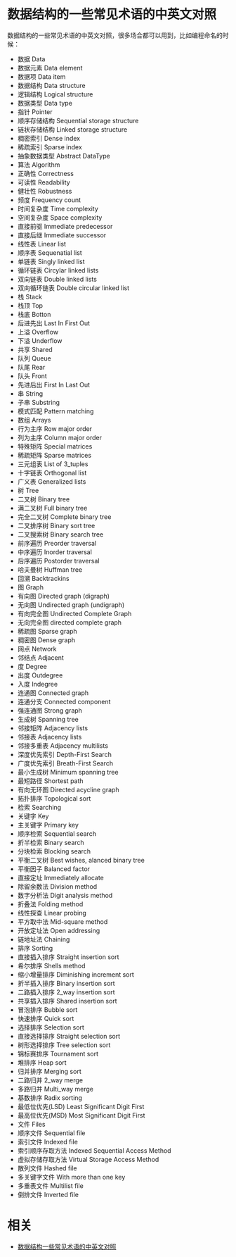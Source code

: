 
# 数据结构的一些常见术语的中英文对照


数据结构的一些常见术语的中英文对照，很多场合都可以用到，比如编程命名的时候：



- 数据   Data
- 数据元素   Data   element
- 数据项   Data   item
- 数据结构   Data   structure
- 逻辑结构   Logical   structure
- 数据类型   Data   type
- 指针   Pointer
- 顺序存储结构   Sequential   storage   structure
- 链状存储结构   Linked   storage   structure
- 稠密索引   Dense   index
- 稀疏索引   Sparse   index
- 抽象数据类型   Abstract   DataType
- 算法   Algorithm
- 正确性   Correctness
- 可读性   Readability
- 健壮性   Robustness
- 频度   Frequency   count
- 时间复杂度   Time   complexity
- 空间复杂度   Space   complexity
- 直接前驱   Immediate   predecessor
- 直接后继   Immediate   successor
- 线性表   Linear   list
- 顺序表   Sequenatial   list
- 单链表   Singly   linked   list
- 循环链表   Circylar   linked   lists
- 双向链表   Double   linked   lists
- 双向循环链表   Double   circular   linked   list
- 栈   Stack
- 栈顶   Top
- 栈底   Botton
- 后进先出   Last   In   First   Out
- 上溢   Overflow
- 下溢   Underflow
- 共享   Shared
- 队列   Queue
- 队尾   Rear
- 队头   Front
- 先进后出   First   In   Last   Out
- 串   String
- 子串   Substring
- 模式匹配   Pattern   matching
- 数组   Arrays
- 行为主序   Row   major   order
- 列为主序   Column   major   order
- 特殊矩阵   Special   matrices
- 稀疏矩阵   Sparse   matrices
- 三元组表   List   of   3_tuples
- 十字链表   Orthogonal   list
- 广义表   Generalized   lists
- 树   Tree
- 二叉树   Binary   tree
- 满二叉树   Full   binary   tree
- 完全二叉树   Complete   binary   tree
- 二叉排序树   Binary   sort   tree
- 二叉搜索树   Binary   search   tree
- 前序遍历   Preorder   traversal
- 中序遍历   Inorder   traversal
- 后序遍历   Postorder   traversal
- 哈夫曼树   Huffman   tree
- 回溯   Backtrackins
- 图   Graph
- 有向图   Directed   graph   (digraph)
- 无向图   Undirected   graph   (undigraph)
- 有向完全图   Undirected   Complete   Graph
- 无向完全图   directed   complete   graph
- 稀疏图   Sparse   graph
- 稠密图   Dense   graph
- 网点   Network
- 邻结点   Adjacent
- 度   Degree
- 出度   Outdegree
- 入度   Indegree
- 连通图   Connected   graph
- 连通分支   Connected   component
- 强连通图   Strong   graph
- 生成树   Spanning   tree
- 邻接矩阵   Adjacency   lists
- 邻接表   Adjacency   lists
- 邻接多重表   Adjacency   multilists
- 深度优先索引   Depth-First   Search
- 广度优先索引   Breath-First   Search
- 最小生成树   Minimum   spanning   tree
- 最短路径   Shortest   path
- 有向无环图   Directed   acycline   graph
- 拓扑排序   Topological   sort
- 检索   Searching
- 关键字   Key
- 主关键字   Primary   key
- 顺序检索   Sequential   search
- 折半检索   Binary   search
- 分块检索   Blocking   search
- 平衡二叉树   Best   wishes,   alanced   binary   tree
- 平衡因子   Balanced   factor
- 直接定址   Immediately   allocate
- 除留余数法   Division   method
- 数字分析法   Digit   analysis   method
- 折叠法   Folding   method
- 线性探查   Linear   probing
- 平方取中法   Mid-square   method
- 开放定址法   Open   addressing
- 链地址法   Chaining
- 排序   Sorting
- 直接插入排序   Straight   insertion   sort
- 希尔排序   Shells   method
- 缩小增量排序   Diminishing   increment   sort
- 折半插入排序   Binary   insertion   sort
- 二路插入排序   2_way   insertion   sort
- 共享插入排序   Shared   insertion   sort
- 冒泡排序   Bubble   sort
- 快速排序   Quick   sort
- 选择排序   Selection   sort
- 直接选择排序   Straight   selection   sort
- 树形选择排序   Tree   selection   sort
- 锦标赛排序   Tournament   sort
- 堆排序   Heap   sort
- 归并排序   Merging   sort
- 二路归并   2_way   merge
- 多路归并   Multi_way   merge
- 基数排序   Radix   sorting
- 最低位优先(LSD)   Least   Significant   Digit   First
- 最高位优先(MSD)   Most   Significant   Digit   First
- 文件   Files
- 顺序文件   Sequential   file
- 索引文件   Indexed   file
- 索引顺序存取方法   Indexed   Sequential   Access   Method
- 虚拟存储存取方法   Virtual   Storage   Access   Method
- 散列文件   Hashed   file
- 多关键字文件   With   more   than   one   key
- 多重表文件   Multilist   file
- 倒排文件   Inverted   file



# 相关

- [数据结构一些常见术语的中英文对照](http://www.nowamagic.net/librarys/veda/detail/1866)
